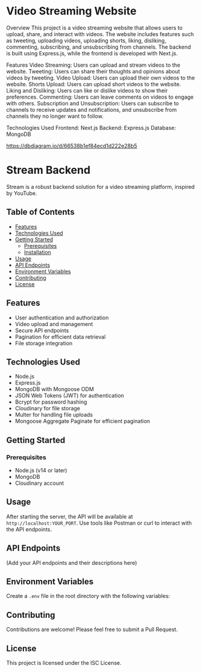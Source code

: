 Video Streaming Website
=====================

Overview
This project is a video streaming website that allows users to upload, share, and interact with videos. The website includes features such as tweeting, uploading videos, uploading shorts, liking, disliking, commenting, subscribing, and unsubscribing from channels. The backend is built using Express.js, while the frontend is developed with Next.js.


Features
Video Streaming: Users can upload and stream videos to the website.
Tweeting: Users can share their thoughts and opinions about videos by tweeting.
Video Upload: Users can upload their own videos to the website.
Shorts Upload: Users can upload short videos to the website.
Liking and Disliking: Users can like or dislike videos to show their preferences.
Commenting: Users can leave comments on videos to engage with others.
Subscription and Unsubscription: Users can subscribe to channels to receive updates and notifications, and unsubscribe from channels they no longer want to follow.


Technologies Used
Frontend: Next.js
Backend: Express.js
Database: MongoDB


https://dbdiagram.io/d/66538b1ef84ecd1d222e28b5

# Stream Backend

Stream is a robust backend solution for a video streaming platform, inspired by YouTube.

## Table of Contents
- [Features](#features)
- [Technologies Used](#technologies-used)
- [Getting Started](#getting-started)
  - [Prerequisites](#prerequisites)
  - [Installation](#installation)
- [Usage](#usage)
- [API Endpoints](#api-endpoints)
- [Environment Variables](#environment-variables)
- [Contributing](#contributing)
- [License](#license)

## Features
- User authentication and authorization
- Video upload and management
- Secure API endpoints
- Pagination for efficient data retrieval
- File storage integration

## Technologies Used
- Node.js
- Express.js
- MongoDB with Mongoose ODM
- JSON Web Tokens (JWT) for authentication
- Bcrypt for password hashing
- Cloudinary for file storage
- Multer for handling file uploads
- Mongoose Aggregate Paginate for efficient pagination

## Getting Started

### Prerequisites
- Node.js (v14 or later)
- MongoDB
- Cloudinary account

## Usage
After starting the server, the API will be available at `http://localhost:YOUR_PORT`. Use tools like Postman or curl to interact with the API endpoints.

## API Endpoints
(Add your API endpoints and their descriptions here)

## Environment Variables
Create a `.env` file in the root directory with the following variables:

## Contributing
Contributions are welcome! Please feel free to submit a Pull Request.

## License
This project is licensed under the ISC License.
